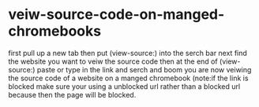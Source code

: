 # veiw-source-code-on-manged-chromebooks
first pull up a new tab then put (view-source:) into the serch bar next find the website you want to veiw the source code then at the end of (view-source:) paste or type in the link and serch and boom you are now veiwing the source code of a website on a manged chromebook (note:if the link is blocked make sure your using a unblocked url rather than a blocked url because then the page will be blocked.
